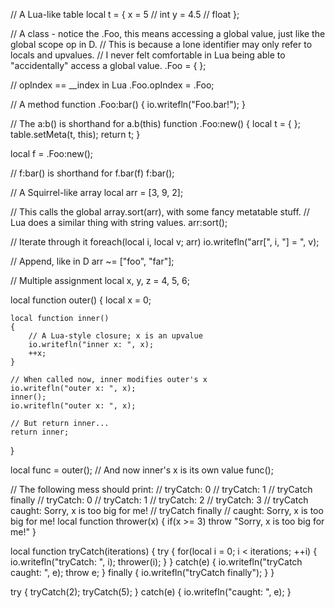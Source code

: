 // A Lua-like table
local t =
{
	x = 5 // int
	y = 4.5 // float
};

// A class - notice the .Foo, this means accessing a global value, just like the global scope op in D.
// This is because a lone identifier may only refer to locals and upvalues.
// I never felt comfortable in Lua being able to "accidentally" access a global value.
.Foo = { };

// opIndex == __index in Lua
.Foo.opIndex = .Foo;

// A method
function .Foo:bar()
{
	io.writefln("Foo.bar!");
}

// The a:b() is shorthand for a.b(this)
function .Foo:new()
{
	local t = { };
	table.setMeta(t, this);
	return t;
}

local f = .Foo:new();

// f:bar() is shorthand for f.bar(f)
f:bar();

// A Squirrel-like array
local arr = [3, 9, 2];

// This calls the global array.sort(arr), with some fancy metatable stuff.
// Lua does a similar thing with string values.
arr:sort();

// Iterate through it
foreach(local i, local v; arr)
	io.writefln("arr[", i, "] = ", v);

// Append, like in D
arr ~= ["foo", "far"];

// Multiple assignment
local x, y, z = 4, 5, 6;

local function outer()
{
	local x = 0;

	local function inner()
	{	
		// A Lua-style closure; x is an upvalue
		io.writefln("inner x: ", x);
		++x;
	}

	// When called now, inner modifies outer's x
	io.writefln("outer x: ", x);
	inner();
	io.writefln("outer x: ", x);

	// But return inner...
	return inner;
}

local func = outer();
// And now inner's x is its own value
func();

// The following mess should print:
// tryCatch: 0
// tryCatch: 1
// tryCatch finally
// tryCatch: 0
// tryCatch: 1
// tryCatch: 2
// tryCatch: 3
// tryCatch caught: Sorry, x is too big for me!
// tryCatch finally
// caught: Sorry, x is too big for me!
local function thrower(x)
{
	if(x >= 3)
		throw "Sorry, x is too big for me!"
}

local function tryCatch(iterations)
{
	try
	{
		for(local i = 0; i < iterations; ++i)
		{
			io.writefln("tryCatch: ", i);
			thrower(i);
		}
	}
	catch(e)
	{
		io.writefln("tryCatch caught: ", e);
		throw e;
	}
	finally
	{
		io.writefln("tryCatch finally");
	}
}

try
{
	tryCatch(2);
	tryCatch(5);
}
catch(e)
{
	io.writefln("caught: ", e);
}